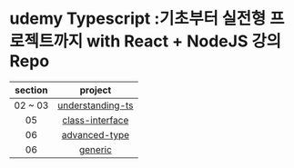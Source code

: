 # udemy Typescript :기초부터 실전형 프로젝트까지 with React + NodeJS 강의 Repo

| section |                                           project                                            |
| :-----: | :------------------------------------------------------------------------------------------: |
| 02 ~ 03 | [understanding-ts](https://github.com/Anjiwoong/TypeScript-Study/tree/main/understanding-ts) |
|   05    |  [class-interface](https://github.com/Anjiwoong/TypeScript-Study/tree/main/class-interface)  |
|   06    |    [advanced-type](https://github.com/Anjiwoong/TypeScript-Study/tree/main/advanced-type)    |
|   06    |          [generic](https://github.com/Anjiwoong/TypeScript-Study/tree/main/generic)          |
